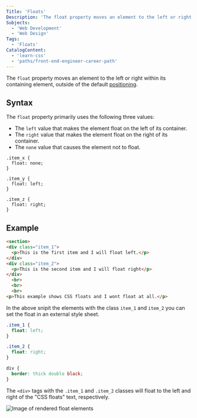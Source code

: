 ```yaml
---
Title: 'Floats'
Description: 'The float property moves an element to the left or right within its parent, outside of the default positioning.'
Subjects:
  - 'Web Development'
  - 'Web Design'
Tags:
  - 'Floats'
CatalogContent:
  - 'learn-css'
  - 'paths/front-end-engineer-career-path'
---
```


The `float` property moves an element to the left or right within its containing element, outside of the default [positioning](https://www.codecademy.com/resources/docs/css/position).

## Syntax

The `float` property primarily uses the following three values:

* The `left` value that makes the element float on the left of its container.
* The `right` value that makes the element float on the right of its container.
* The `none` value that causes the element not to float.


```pseudo
.item_x {
  float: none;
}

.item_y {
  float: left;
}

.item_z {
  float: right;
}
```

## Example

```html
<section>
<div class="item_1">
  <p>This is the first item and I will float left.</p>
</div>
<div class="item_2">
  <p>This is the second item and I will float right</p>
</div>
  <br>
  <br>
  <br>
<p>This example shows CSS floats and I wont float at all.</p>
```

In the above snipit the elements with the class `item_1` and `item_2` you can set the float in an external style sheet.

```css
.item_1 {
  float: left;
}

.item_2 {
  float: right;
}

div {
  border: thick double black;
}
```

The `<div>` tags with the `.item_1` and `.item_2` classes will float to the left and right of the "CSS floats" text, respectively.

![Image of rendered float elements](https://raw.githubusercontent.com/Codecademy/docs/Floats/media/css_floats.png)

